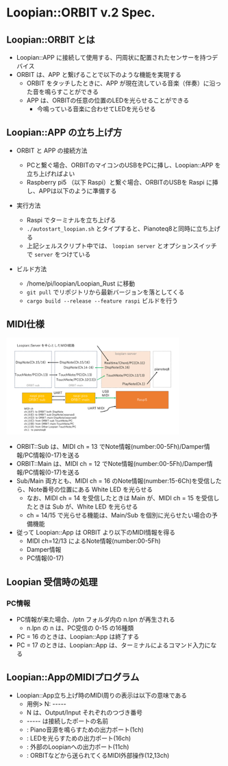 # Loopian::ORBIT v.2 Spec.


## Loopian::ORBIT とは

- Loopian::APP に接続して使用する、円周状に配置されたセンサーを持つデバイス
- ORBIT は、APP と繋げることで以下のような機能を実現する
    - ORBIT をタッチしたときに、APP が現在流している音楽（伴奏）に沿った音を鳴らすことができる
    - APP は、ORBITの任意の位置のLEDを光らせることができる
        - 今鳴っている音楽に合わせてLEDを光らせる

## Loopian::APP の立ち上げ方

- ORBIT と APP の接続方法
    - PCと繋ぐ場合、ORBITのマイコンのUSBをPCに挿し、Loopian::APP を立ち上げればよい
    - Raspberry pi5 （以下 Raspi）と繋ぐ場合、ORBITのUSBを Raspi に挿し、APPは以下のように準備する

- 実行方法
    - Raspi でターミナルを立ち上げる
    - `./autostart_loopian.sh` とタイプすると、Pianoteq8と同時に立ち上げる
    - 上記シェルスクリプト中では、 `loopian server` とオプションスイッチで `server` をつけている

- ビルド方法
    - /home/pi/loopian/Loopian_Rust に移動
    - `git pull` でリポジトリから最新バージョンを落としてくる
    - `cargo build --release --feature raspi`  ビルドを行う

## MIDI仕様

<img src="orbit_system_design.png" width="80%">

- ORBIT::Sub は、MIDI ch = 13 でNote情報(number:00-5Fh)/Damper情報/PC情報(0-17)を送る
- ORBIT::Main は、MIDI ch = 12 でNote情報(number:00-5Fh)/Damper情報/PC情報(0-17)を送る
- Sub/Main 両方とも、MIDI ch = 16 のNote情報(number:15-6Ch)を受信したら、Note番号の位置にある White LED を光らせる
    - なお、MIDI ch = 14 を受信したときは Main が、MIDI ch = 15 を受信したときは Sub が、White LED を光らせる
    - ch = 14/15 で光らせる機能は、Main/Sub を個別に光らせたい場合の予備機能
- 従って Loopian::App は ORBIT より以下のMIDI情報を得る
    - MIDI ch=12/13 によるNote情報(number:00-5Fh)
    - Damper情報
    - PC情報(0-17)

## Loopian 受信時の処理

### PC情報

- PC情報が来た場合、/ptn フォルダ内の n.lpn が再生される
    - n.lpn の n は、PC受信の 0-15 の16種類
- PC = 16 のときは、Loopian::App は終了する
- PC = 17 のときは、Loopian::App は、ターミナルによるコマンド入力になる

## Loopian::AppのMIDIプログラム

- Loopian::App立ち上げ時のMIDI周りの表示は以下の意味である
    - 用例> N: ----- <as XXX>
    - N は、Output/Input それぞれのつづき番号
    - ----- は接続したポートの名前
    - <as Piano> : Piano音源を鳴らすための出力ポート(1ch)
    - <as LED> : LEDを光らすための出力ポート(16ch)
    - <as Ext> : 外部のLoopianへの出力ポート(11ch)
    - <as Flow> : ORBITなどから送られてくるMIDI外部操作(12,13ch)
